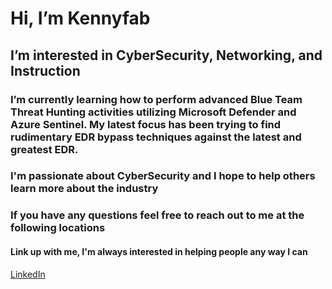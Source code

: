# Hi, I’m Kennyfab

## I’m interested in CyberSecurity, Networking, and Instruction
### I’m currently learning how to perform advanced Blue Team Threat Hunting activities utilizing Microsoft Defender and Azure Sentinel. My latest focus has been trying to find rudimentary EDR bypass techniques against the latest and greatest EDR.
### I'm passionate about CyberSecurity and I hope to help others learn more about the industry
### If you have any questions feel free to reach out to me at the following locations

#### Link up with me, I'm always interested in helping people any way I can
[LinkedIn]((https://www.linkedin.com/in/kehinde-fabiyi/)) 
